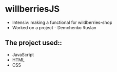 # willberriesJS
- Intensiv: making a functional for wildberries-shop
- Worked on a project - Demchenko Ruslan
## The project used::
- JavaScript
- НТМL
- CSS
